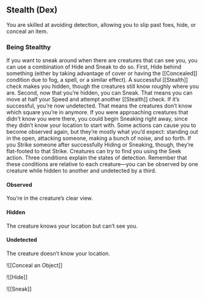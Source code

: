 ## Stealth (Dex)

You are skilled at avoiding detection, allowing you to slip past foes, hide, or conceal an item.

### Being Stealthy
If you want to sneak around when there are creatures that can see you, you can use a combination of Hide and Sneak to do so.
First, Hide behind something (either by taking advantage of cover or having the [[Concealed]] condition due to fog, a spell, or a similar effect). A successful [[Stealth]] check makes you hidden, though the creatures still know roughly where you are.
Second, now that you’re hidden, you can Sneak. That means you can move at half your Speed and attempt another [[Stealth]] check. If it’s successful, you’re now undetected. That means the creatures don’t know which square you’re in anymore.
If you were approaching creatures that didn’t know you were there, you could begin Sneaking right away, since they didn’t know your location to start with. Some actions can cause you to become observed again, but they’re mostly what you’d expect: standing out in the open, attacking someone, making a bunch of noise, and so forth. If you Strike someone after successfully Hiding or Sneaking, though, they’re flat-footed to that Strike.
Creatures can try to find you using the Seek action.
Three conditions explain the states of detection.
Remember that these conditions are relative to each creature—you can be observed by one creature while hidden to another and undetected by a third.

#### Observed

You’re in the creature’s clear view.

#### Hidden

The creature knows your location but can’t see you.

#### Undetected

The creature doesn’t know your location.

![[Conceal an Object]]

![[Hide]]

![[Sneak]]
